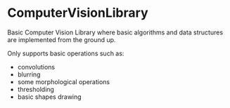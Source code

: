 # ComputerVisionLibrary
Basic Computer Vision Library where basic algorithms and data structures are implemented from the ground up.

Only supports basic operations such as:
- convolutions
- blurring
- some morphological operations
- thresholding
- basic shapes drawing
